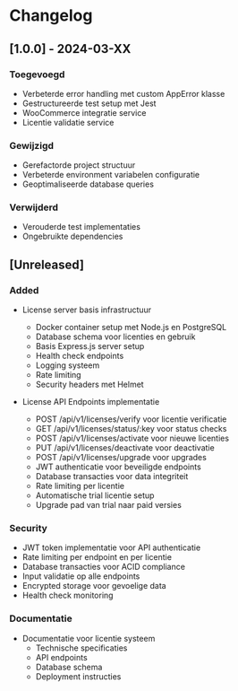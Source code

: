 # Changelog

## [1.0.0] - 2024-03-XX

### Toegevoegd

- Verbeterde error handling met custom AppError klasse
- Gestructureerde test setup met Jest
- WooCommerce integratie service
- Licentie validatie service

### Gewijzigd

- Gerefactorde project structuur
- Verbeterde environment variabelen configuratie
- Geoptimaliseerde database queries

### Verwijderd

- Verouderde test implementaties
- Ongebruikte dependencies

## [Unreleased]

### Added

- License server basis infrastructuur

  - Docker container setup met Node.js en PostgreSQL
  - Database schema voor licenties en gebruik
  - Basis Express.js server setup
  - Health check endpoints
  - Logging systeem
  - Rate limiting
  - Security headers met Helmet

- License API Endpoints implementatie
  - POST /api/v1/licenses/verify voor licentie verificatie
  - GET /api/v1/licenses/status/:key voor status checks
  - POST /api/v1/licenses/activate voor nieuwe licenties
  - PUT /api/v1/licenses/deactivate voor deactivatie
  - POST /api/v1/licenses/upgrade voor upgrades
  - JWT authenticatie voor beveiligde endpoints
  - Database transacties voor data integriteit
  - Rate limiting per licentie
  - Automatische trial licentie setup
  - Upgrade pad van trial naar paid versies

### Security

- JWT token implementatie voor API authenticatie
- Rate limiting per endpoint en per licentie
- Database transacties voor ACID compliance
- Input validatie op alle endpoints
- Encrypted storage voor gevoelige data
- Health check monitoring

### Documentatie

- Documentatie voor licentie systeem
  - Technische specificaties
  - API endpoints
  - Database schema
  - Deployment instructies

